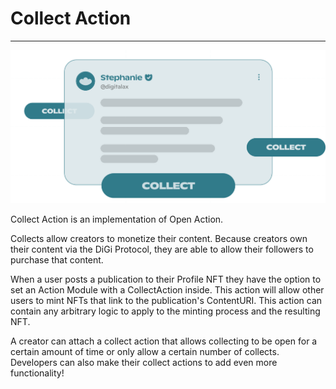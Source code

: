 # Collect Action
---

![Collect Action](/docs/assets/collect.svg "Collect Action cover picture")

Collect Action is an implementation of Open Action.

Collects allow creators to monetize their content. Because creators own their content via the DiGi Protocol, they are able to allow their followers to purchase that content.

When a user posts a publication to their Profile NFT they have the option to set an Action Module with a CollectAction inside. This action will allow other users to mint NFTs that link to the publication's ContentURI. This action can contain any arbitrary logic to apply to the minting process and the resulting NFT.

A creator can attach a collect action that allows collecting to be open for a certain amount of time or only allow a certain number of collects. Developers can also make their collect actions to add even more functionality!